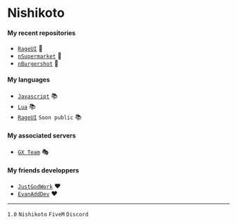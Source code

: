 # Nishikoto

#### My recent repositories
- <a href="https://github.com/Nishikoto/rageui" class="button">```RageUI```</a> 📄
- <a href="https://github.com/Nishikoto/nSupermarket" class="button">```nSupermarket```</a> 🛒
- <a href="https://github.com/Nishikoto/nBurgerShot" class="button">```nBurgershot```</a> 🍔

#### My languages
- <a href="https://devdocs.io/javascript/" class="button">```Javascript```</a> 📚
- <a href="http://www.lua.org/manual/5.4/" class="button">```Lua```</a> 📚
- <a href="https://github.com/Nishikoto/rageui" class="button">```RageUI```</a> `Soon public` 📚

#### My associated servers
- <a href="https://discord.gg/a2FDvAra4Z" class="button">```GX Team```</a> 🎭

#### My friends developpers
- <a href="https://github.com/JustGodWork" class="button">```JustGodWork```</a> ❤
- <a href="https://github.com/EvanAddDev" class="button">```EvanAddDev```</a> ❤

---
`1.0` `Nishikoto` `FiveM` `Discord`

